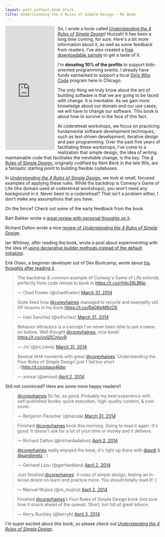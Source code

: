 ```yaml
---
layout: post_without_book_blurb
title: Understanding the 4 Rules of Simple Design - My Book
---
```


<section class='book-embed' style='float:left;margin-right:10px'>
<iframe width="160" height="400" src="https://leanpub.com/4rulesofsimpledesign/embed" frameborder="0" allowtransparency="true" ></iframe>
</section>

So, I wrote a book called *[Understanding the 4 Rules of Simple Design](https://leanpub.com/4rulesofsimpledesign)*! Huzzah! It has been a long time coming, for sure. Here's a bit more information about it, as well as some feedback from readers. I've also created a [free downloadable sample](http://samples.leanpub.com/4rulesofsimpledesign-sample.pdf) to get a taste of it.

I'm **donating 10% of the profits** to support kids-oriented programming events. I already have funds earmarked to support a local [Girls Who Code](http://girlswhocode.com/) program here in Chicago.

The only thing we truly know about the act of building software is that we are going to be faced with change. It is inevitable. As we gain more knowledge about our domain and our use cases, we will have to change our software. This book is about how to survive in the face of this fact.

At coderetreat workshops, we focus on practicing fundamental software development techniques, such as test-driven development, iterative design and pair-programming. Over the past five years of facilitating these workshops, I've come to a realization that simple design, the idea of writing maintainable code that facilitates the inevitable change, is the key. The [4 Rules of Simple Design](http://c2.com/cgi/wiki?XpSimplicityRules), originally codified by Kent Beck in the late 90s, are a fantastic starting point to building flexible codebases.

In *[Understanding the 4 Rules of Simple Design](https://leanpub.com/4rulesofsimpledesign)*, we look at small, focused examples of applying these rules. While the backdrop is Conway's Game of Life (the domain used at coderetreat workshops), you won't need any background in it. Never been to a coderetreat? That isn't a problem either, I don't make any assumptions that you have.

On the fence? Check out some of the early feedback from the book. 

Bart Bakker wrote a [great review with personal thoughts on it](http://blog.thesoftwarecraft.com/2014/04/book-review-understanding-4-rules-of.html).

Richard Dalton wrote a nice [review of *Understanding the 4 Rules of Simple Design*](http://www.devjoy.com/2014/04/understanding-the-four-rules-of-simple-design/).

Ian Whitney, after reading the book, wrote a post about experimenting with the idea of [using declarative builder methods instead of the default initializer](http://programming.ianwhitney.com/blog/2014/04/13/4-simple-rules-and-declarative-builders/).

Erik Olsen, a beginner developer out of Dev Bootcamp, wrote about [his thoughts after reading it](http://erikolsen-dev.tumblr.com/post/82618138712/understanding-the-four-rules-of-simple-design).

<blockquote class="twitter-tweet" lang="en"><p>The backdrop &amp; common example of Conway&#39;s Game of Life extends perfectly from code retreat to book in <a href="https://t.co/nYdv26LBNp">https://t.co/nYdv26LBNp</a></p>&mdash; Chad Fowler (@chadfowler) <a href="https://twitter.com/chadfowler/statuses/450758751889272832">March 31, 2014</a></blockquote>

<blockquote class="twitter-tweet" lang="en"><p>Quite liked how <a href="https://twitter.com/coreyhaines">@coreyhaines</a> managed to recycle and exemplify old XP lessons in his book <a href="https://t.co/RaGKpM9zCK">https://t.co/RaGKpM9zCK</a></p>&mdash; Ivan Sanchez (@s4nchez) <a href="https://twitter.com/s4nchez/statuses/450583194061246464">March 31, 2014</a></blockquote>

<blockquote class="twitter-tweet" data-conversation="none" lang="en"><p>Behavior Attractors is a concept I&#39;ve never been able to put a name on before. Well thought <a href="https://twitter.com/coreyhaines">@coreyhaines</a>, nice book! <a href="https://t.co/yoQ5CnlyyR">https://t.co/yoQ5CnlyyR</a></p>&mdash; Jni (@jni_viens) <a href="https://twitter.com/jni_viens/statuses/450445396922621952">March 31, 2014</a></blockquote>

<blockquote class="twitter-tweet" lang="en"><p>Several AHA moments with great <a href="https://twitter.com/coreyhaines">@coreyhaines</a> &#39;Understanding the Four Rules of Simple Design&#39;,just 1 fail:too short ;-)<a href="http://t.co/utauy4Idsr">http://t.co/utauy4Idsr</a></p>&mdash; amisai (@amisai) <a href="https://twitter.com/amisai/statuses/451283402982162432">April 2, 2014</a></blockquote>

Still not convinced? Here are some more happy readers!!

<blockquote class="twitter-tweet" data-conversation="none" lang="en"><p><a href="https://twitter.com/coreyhaines">@coreyhaines</a> So far, so good. Probably my best experience with self-published books: quick execution, high-quality content, &amp; cool cover.</p>&mdash; Benjamin Fleischer (@hazula) <a href="https://twitter.com/hazula/statuses/450438690930569216">March 31, 2014</a></blockquote>

<blockquote class="twitter-tweet" lang="en"><p>Finished <a href="https://twitter.com/coreyhaines">@coreyhaines</a> book this morning. Going to read it again. It&#39;s good. It doesn&#39;t ask for a lot of your time or money and it delivers.</p>&mdash; Richard Dalton (@richardadalton) <a href="https://twitter.com/richardadalton/statuses/451303132568772608">April 2, 2014</a></blockquote>

<blockquote class="twitter-tweet" lang="en"><p><a href="https://twitter.com/coreyhaines">@coreyhaines</a> really enjoyed the book, it&#39;s right up there with <a href="https://twitter.com/avdi">@avdi</a> &amp; <a href="https://twitter.com/sandimetz">@sandimetz</a> ; )</p>&mdash; Gerhard Lazu (@gerhardlazu) <a href="https://twitter.com/gerhardlazu/statuses/451486202127187969">April 2, 2014</a></blockquote>

<blockquote class="twitter-tweet" lang="en"><p>Just finished <a href="https://twitter.com/coreyhaines">@coreyhaines</a>&#39; 4 rules of simple design, feeling an intense desire on learn and practice more. You should totally read it! :)</p>&mdash; Manuel Mujica (@m_mujica) <a href="https://twitter.com/m_mujica/statuses/451356654005522433">April 2, 2014</a></blockquote>

<blockquote class="twitter-tweet" lang="en"><p>Finished <a href="https://twitter.com/coreyhaines">@coreyhaines</a>’s Four Rules of Simple Design book (not sure how it snuck ahead of the queue). Short, but full of great advice.</p>&mdash; Kerry Buckley (@kerryb) <a href="https://twitter.com/kerryb/statuses/451848621756284928">April 3, 2014</a></blockquote>

I'm super excited about this book, so please check out *[Understanding the 4 Rules of Simple Design](https://leanpub.com/4rulesofsimpledesign)*.

<script async src="//platform.twitter.com/widgets.js" charset="utf-8"></script>
